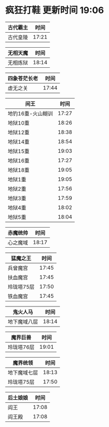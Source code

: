 # 疯狂打鞋 更新时间 19:06

| 古代霸主   | 时间    |
|--------|-------|
| 古代皇陵 | 17:21 |

| 无相天魔   | 时间    |
|--------|-------|
| 无相炼狱 | 18:14 |

| 四象苍茫长老   | 时间    |
|--------|-------|
| 虚无之关 | 17:44 |

| 间王   | 时间    |
|--------|-------|
| 地钓16重-火山糊训 | 17:27 |
| 地狱10重 | 18:26 |
| 地狱12重 | 18:38 |
| 地狱14重 | 18:54 |
| 地狱15重 | 19:03 |
| 地狱16重 | 17:27 |
| 地狱18重 | 19:05 |
| 地狱1重 | 19:05 |
| 地狱2重 | 17:56 |
| 地狱3重 | 17:59 |
| 地狱4重 | 18:02 |
| 地狱5重 | 18:04 |

| 赤魔统帅   | 时间    |
|--------|-------|
| 心之魔域 | 18:17 |

| 猛魔之王   | 时间    |
|--------|-------|
| 兵曾魔宫 | 17:45 |
| 扶血魔宫 | 17:45 |
| 玲珑塔75层 | 17:50 |
| 铁血魔宫 | 17:45 |

| 鬼火人马   | 时间    |
|--------|-------|
| 地下魔域八层 | 18:14 |

| 魔界巨兽   | 时间    |
|--------|-------|
| 玲珑塔76层 | 19:01 |

| 魔界统领   | 时间    |
|--------|-------|
| 地下魔域七层 | 18:13 |
| 玲珑塔75层 | 17:50 |

| 后土娘娘   | 时间    |
|--------|-------|
| 阎王 | 17:08 |
| 阎王殿 | 17:08 |